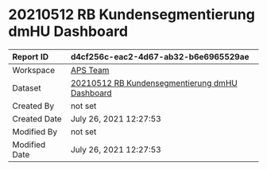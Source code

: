 



# 20210512 RB Kundensegmentierung dmHU Dashboard

|Report ID|d4cf256c-eac2-4d67-ab32-b6e6965529ae|
| :--- | :--- |
|Workspace|[APS Team](../Workspaces/APS-Team.md)|
|Dataset|[20210512 RB Kundensegmentierung dmHU Dashboard](../Datasets/20210512-RB-Kundensegmentierung-dmHU-Dashboard.md)|
|Created By|not set|
|Created Date|July 26, 2021 12:27:53|
|Modified By|not set|
|Modified Date|July 26, 2021 12:27:53|
